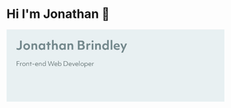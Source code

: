 ### <h1>Hi I'm Jonathan 👋</h1>

  <div>
  <p></p>
  <img align="right" src="https://github.com/jonnybrin/Jonnybrin/blob/master/Github%20Bio.jpg?raw=true">
  </div>

<!--
**jonnybrin/Jonnybrin** is a ✨ _special_ ✨ repository because its `README.md` (this file) appears on your GitHub profile.

Here are some ideas to get you started:

- 🔭 I’m currently working on ...
- 🌱 I’m currently learning ...
- 👯 I’m looking to collaborate on ...
- 🤔 I’m looking for help with ...
- 💬 Ask me about ...
- 📫 How to reach me: ...
- 😄 Pronouns: ...
- ⚡ Fun fact: ...
-->
